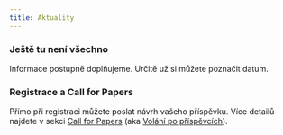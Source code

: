 ```yaml
---
title: Aktuality
---
```

### Ještě tu není všechno

Informace postupně doplňujeme. Určitě už si můžete poznačit datum.

### Registrace a Call for Papers

Přímo při registraci můžete poslat návrh vašeho příspěvku. Více detailů najdete v sekci [Call for Papers](#cfp) (aka [Volání po příspěvcích](#cfp)).
